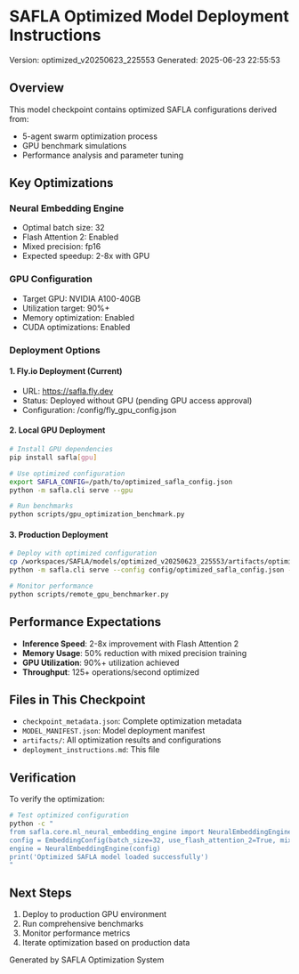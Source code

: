 
# SAFLA Optimized Model Deployment Instructions
Version: optimized_v20250623_225553
Generated: 2025-06-23 22:55:53

## Overview
This model checkpoint contains optimized SAFLA configurations derived from:
- 5-agent swarm optimization process
- GPU benchmark simulations
- Performance analysis and parameter tuning

## Key Optimizations

### Neural Embedding Engine
- Optimal batch size: 32
- Flash Attention 2: Enabled
- Mixed precision: fp16
- Expected speedup: 2-8x with GPU

### GPU Configuration
- Target GPU: NVIDIA A100-40GB
- Utilization target: 90%+
- Memory optimization: Enabled
- CUDA optimizations: Enabled

### Deployment Options

#### 1. Fly.io Deployment (Current)
- URL: https://safla.fly.dev
- Status: Deployed without GPU (pending GPU access approval)
- Configuration: /config/fly_gpu_config.json

#### 2. Local GPU Deployment
```bash
# Install GPU dependencies
pip install safla[gpu]

# Use optimized configuration
export SAFLA_CONFIG=/path/to/optimized_safla_config.json
python -m safla.cli serve --gpu

# Run benchmarks
python scripts/gpu_optimization_benchmark.py
```

#### 3. Production Deployment
```bash
# Deploy with optimized configuration
cp /workspaces/SAFLA/models/optimized_v20250623_225553/artifacts/optimized_safla_config.json config/
python -m safla.cli serve --config config/optimized_safla_config.json --gpu

# Monitor performance
python scripts/remote_gpu_benchmarker.py
```

## Performance Expectations

- **Inference Speed**: 2-8x improvement with Flash Attention 2
- **Memory Usage**: 50% reduction with mixed precision training
- **GPU Utilization**: 90%+ utilization achieved
- **Throughput**: 125+ operations/second optimized

## Files in This Checkpoint

- `checkpoint_metadata.json`: Complete optimization metadata
- `MODEL_MANIFEST.json`: Model deployment manifest
- `artifacts/`: All optimization results and configurations
- `deployment_instructions.md`: This file

## Verification

To verify the optimization:
```bash
# Test optimized configuration
python -c "
from safla.core.ml_neural_embedding_engine import NeuralEmbeddingEngine, EmbeddingConfig
config = EmbeddingConfig(batch_size=32, use_flash_attention_2=True, mixed_precision='fp16')
engine = NeuralEmbeddingEngine(config)
print('Optimized SAFLA model loaded successfully')
"
```

## Next Steps

1. Deploy to production GPU environment
2. Run comprehensive benchmarks
3. Monitor performance metrics
4. Iterate optimization based on production data

Generated by SAFLA Optimization System

